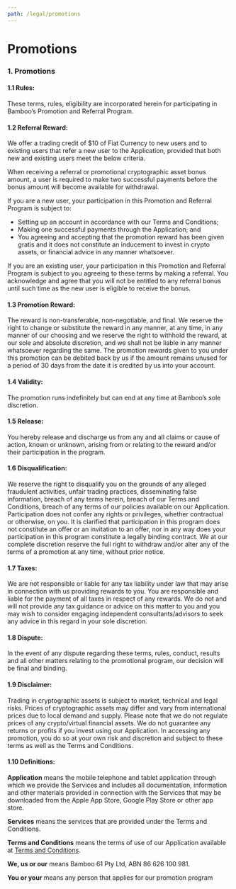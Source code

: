 ```yaml
---
path: /legal/promotions
---
```


# Promotions

### 1. Promotions

#### 1.1 Rules:

These terms, rules, eligibility are incorporated herein for participating in Bamboo’s Promotion and Referral Program.

#### 1.2 Referral Reward:

We offer a trading credit of $10 of Fiat Currency to new users and to existing users that refer a new user to the Application, provided that both new and existing users meet the below criteria.

When receiving a referral or promotional cryptographic asset bonus amount, a user is required to make two successful payments before the bonus amount will become available for withdrawal.

If you are a new user, your participation in this Promotion and Referral Program is subject to:

- Setting up an account in accordance with our Terms and Conditions;
- Making one successful payments through the Application; and
- You agreeing and accepting that the promotion reward has been given gratis and it does not constitute an inducement to invest in crypto assets, or financial advice in any manner whatsoever.

If you are an existing user, your participation in this Promotion and Referral Program is subject to you agreeing to these terms by making a referral. You acknowledge and agree that you will not be entitled to any referral bonus until such time as the new user is eligible to receive the bonus.

#### 1.3 Promotion Reward:

The reward is non-transferable, non-negotiable, and final. We reserve the right to change or substitute the reward in any manner, at any time, in any manner of our choosing and we reserve the right to withhold the reward, at our sole and absolute discretion, and we shall not be liable in any manner whatsoever regarding the same. The promotion rewards given to you under this promotion can be debited back by us if the amount remains unused for a period of 30 days from the date it is credited by us into your account.

#### 1.4 Validity:

The promotion runs indefinitely but can end at any time at Bamboo’s sole discretion.

#### 1.5 Release:

You hereby release and discharge us from any and all claims or cause of action, known or unknown, arising from or relating to the reward and/or their participation in the program.

#### 1.6 Disqualification:

We reserve the right to disqualify you on the grounds of any alleged fraudulent activities, unfair trading practices, disseminating false information, breach of any terms herein, breach of our Terms and Conditions, breach of any terms of our policies available on our Application. Participation does not confer any rights or privileges, whether contractual or otherwise, on you. It is clarified that participation in this program does not constitute an offer or an invitation to an offer, nor in any way does your participation in this program constitute a legally binding contract. We at our complete discretion reserve the full right to withdraw and/or alter any of the terms of a promotion at any time, without prior notice.

#### 1.7 Taxes:

We are not responsible or liable for any tax liability under law that may arise in connection with us providing rewards to you. You are responsible and liable for the payment of all taxes in respect of any rewards. We do not and will not provide any tax guidance or advice on this matter to you and you may wish to consider engaging independent consultants/advisors to seek any advice in this regard in your sole discretion.

#### 1.8 Dispute:

In the event of any dispute regarding these terms, rules, conduct, results and all other matters relating to the promotional program, our decision will be final and binding.

#### 1.9 Disclaimer:

Trading in cryptographic assets is subject to market, technical and legal risks. Prices of cryptographic assets may differ and vary from international prices due to local demand and supply. Please note that we do not regulate prices of any crypto/virtual financial assets. We do not guarantee any returns or profits if you invest using our Application. In accessing any promotion, you do so at your own risk and discretion and subject to these terms as well as the Terms and Conditions.

#### 1.10 Definitions:

**Application** means the mobile telephone and tablet application through which we provide the Services and includes all documentation, information and other materials provided in connection with the Services that may be downloaded from the Apple App Store, Google Play Store or other app store.

**Services** means the services that are provided under the Terms and Conditions.

**Terms and Conditions** means the terms of use of our Application available at [Terms and Conditions](https://getbamboo.io/legal/terms).

**We, us or our** means Bamboo 61 Pty Ltd, ABN 86 626 100 981.

**You or your** means any person that applies for our promotion program
